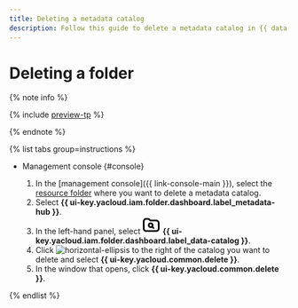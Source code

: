 ```yaml
---
title: Deleting a metadata catalog
description: Follow this guide to delete a metadata catalog in {{ data-catalog-full-name }}.
---
```


# Deleting a folder

{% note info %}

{% include [preview-tp](../../../_includes/preview-tp.md) %}

{% endnote %}

{% list tabs group=instructions %}

- Management console {#console}

    1. In the [management console]({{ link-console-main }}), select the [resource folder](../../../resource-manager/concepts/resources-hierarchy.md#folder) where you want to delete a metadata catalog.
    1. Select **{{ ui-key.yacloud.iam.folder.dashboard.label_metadata-hub }}**.
    1. In the left-hand panel, select ![image](../../../_assets/console-icons/folder-magnifier.svg) **{{ ui-key.yacloud.iam.folder.dashboard.label_data-catalog }}**.
    1. Click ![horizontal-ellipsis](../../../_assets/horizontal-ellipsis.svg) to the right of the catalog you want to delete and select **{{ ui-key.yacloud.common.delete }}**.
    1. In the window that opens, click **{{ ui-key.yacloud.common.delete }}**.

{% endlist %}

